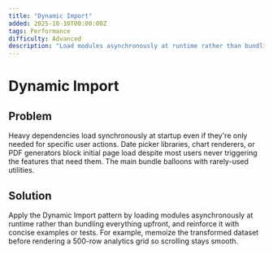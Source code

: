 ```yaml
---
title: "Dynamic Import"
added: 2025-10-10T00:00:00Z
tags: Performance
difficulty: Advanced
description: "Load modules asynchronously at runtime rather than bundling everything upfront."
---
```

# Dynamic Import

## Problem

Heavy dependencies load synchronously at startup even if they're only needed for specific user actions. Date picker libraries, chart renderers, or PDF generators block initial page load despite most users never triggering the features that need them. The main bundle balloons with rarely-used utilities.

## Solution

Apply the Dynamic Import pattern by loading modules asynchronously at runtime rather than bundling everything upfront, and reinforce it with concise examples or tests. For example, memoize the transformed dataset before rendering a 500-row analytics grid so scrolling stays smooth.

